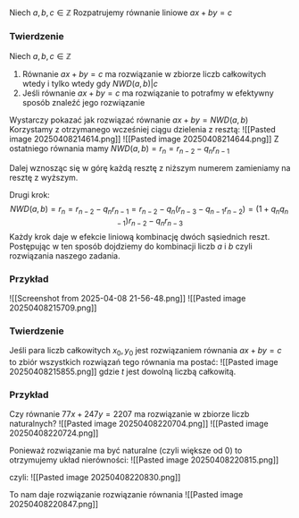Niech $a, b, c \in\mathbb Z$
Rozpatrujemy równanie liniowe $ax + by = c$

### Twierdzenie 
Niech $a, b, c\in\mathbb Z$
1. Równanie $ax + by = c$ ma rozwiązanie w zbiorze liczb całkowitych
wtedy i tylko wtedy gdy $NWD(a, b)|c$
2. Jeśli równanie $ax + by = c$ ma rozwiązanie to potrafmy w efektywny
sposób znaleźć jego rozwiązanie


Wystarczy pokazać jak rozwiązać równanie $ax + by = NWD(a, b)$
Korzystamy z otrzymanego wcześniej ciągu dzielenia z resztą:
![[Pasted image 20250408214614.png]]
![[Pasted image 20250408214644.png]]
Z ostatniego równania mamy $NWD(a, b) = r_n = r_{n−2} − q_nr_{n−1}$

Dalej wznosząc się w górę każdą resztę z niższym numerem zamieniamy na
resztę z wyższym.

Drugi krok:
$$
NWD(a, b) =
r_n =
r_{n−2} − q_nr_{n−1} =
r_{n−2} − q_n(r_{n−3} − q_{n−1}r_{n−2}) =
(1 + q_nq_{n−1})r_{n−2} − q_nr_{n−3}
$$
Każdy krok daje w efekcie liniową kombinację dwóch sąsiednich reszt.
Postępując w ten sposób dojdziemy do kombinacji liczb $a$ i $b$ czyli
rozwiązania naszego zadania.

### Przykład
![[Screenshot from 2025-04-08 21-56-48.png]]
![[Pasted image 20250408215709.png]]

### Twierdzenie 
Jeśli para liczb całkowitych $x_0, y_0$ jest rozwiązaniem równania $ax + by = c$ to zbiór wszystkich rozwiązań tego równania ma postać:
![[Pasted image 20250408215855.png]]
gdzie $t$ jest dowolną liczbą całkowitą.

### Przykład
Czy równanie $77x + 247y = 2207$ ma rozwiązanie w zbiorze liczb
naturalnych?
![[Pasted image 20250408220704.png]]
![[Pasted image 20250408220724.png]]

Ponieważ rozwiązanie ma być naturalne (czyli większe od 0) to
otrzymujemy układ nierówności:
![[Pasted image 20250408220815.png]]

czyli:
![[Pasted image 20250408220830.png]]

To nam daje rozwiązanie rozwiązanie równania
![[Pasted image 20250408220847.png]]
